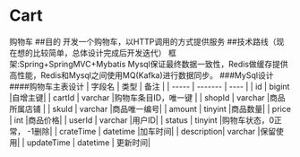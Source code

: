 # Cart
购物车
##目的
开发一个购物车，以HTTP调用的方式提供服务
##技术路线（现在想的比较简单，总体设计完成后开发迭代）
框架:Spring+SpringMVC+Mybatis
Mysql保证最终数据一致性，Redis做缓存提供高性能，Redis和Mysql之间使用MQ(Kafka)进行数据同步。
###MySql设计
####购物车主表设计
| 字段名     | 类型      |  备注  |
| -----      | -------   | ----   |
| id         | bigint    |自增主键|
| cartId     | varchar   |购物车条目ID，唯一键   |
| shopId     | varchar   |商品所属店铺   |
| skuId      | varchar   |商品唯一编号|
| amount     | tinyint   |商品数量|
| price      | int       |商品价格|
| userId     | varchar   |用户ID|
| status     | tinyint   |购物车状态，0正常， -1删除|
| crateTime  | datetime  |加车时间|
| description| varchar   |保留使用|
| updateTime | datetime  | 更新时间|
